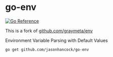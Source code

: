 # go-env

[![Go Reference](https://pkg.go.dev/badge/github.com/jasonhancock/go-env.svg)](https://pkg.go.dev/github.com/jasonhancock/go-env)

This is a fork of [github.com/graymeta/env](https://github.com/graymeta/env)

Environment Variable Parsing with Default Values

```shell
go get github.com/jasonhancock/go-env
```
